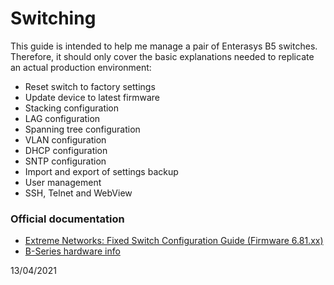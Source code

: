 # Switching

This guide is intended to help me manage a pair of Enterasys B5 switches. Therefore, it should only cover the basic explanations needed to replicate an actual production environment:

- Reset switch to factory settings
- Update device to latest firmware
- Stacking configuration
- LAG configuration
- Spanning tree configuration
- VLAN configuration
- DHCP configuration
- SNTP configuration
- Import and export of settings backup
- User management
- SSH, Telnet and WebView


### Official documentation

- [Extreme Networks: Fixed Switch Configuration Guide (Firmware 6.81.xx)](https://documentation.extremenetworks.com/Active_Archive/B-Series/B-5/SW_Doc/9034662-05_FixedSwitch_ConfigGdeFW0681.pdf?_ga=2.260474501.986233780.1618212072-1432664477.1618212072)
- [B-Series hardware info](https://documentation.extremenetworks.com/Active_Archive/B-Series/B-5/HW_Doc/9034512-02_B5_QR_web.pdf?_ga=2.87003024.986233780.1618212072-1432664477.1618212072)



13/04/2021
